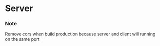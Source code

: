 # Server

### Note
Remove cors when build production because server and client will running on the same port
